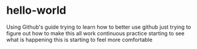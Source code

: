 # hello-world
Using Github's guide
trying to learn how to better use github
just trying to figure out how to make this all work
continuous practice
starting to see what is happening
this is starting to feel more comfortable
